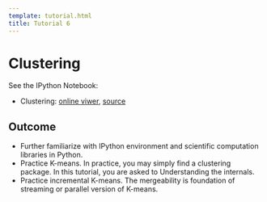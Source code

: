 ```yaml
---
template: tutorial.html
title: Tutorial 6
---
```


# Clustering

See the IPython Notebook:

   * Clustering:
   [online viwer](http://nbviewer.ipython.org/urls/course.ie.cuhk.edu.hk/~engg4030/tutorial/tutorial6/Clustering.ipynb),
   [source](https://course.ie.cuhk.edu.hk/~engg4030/tutorial/tutorial6/Clustering.ipynb)

## Outcome

   * Further familiarize with IPython environment
   and scientific computation libraries in Python.
   * Practice K-means.
   In practice, you may simply find a clustering package.
   In this tutorial, you are asked to Understanding the internals.
   * Practice incremental K-means.
   The mergeability is foundation of streaming or parallel version of K-means.
